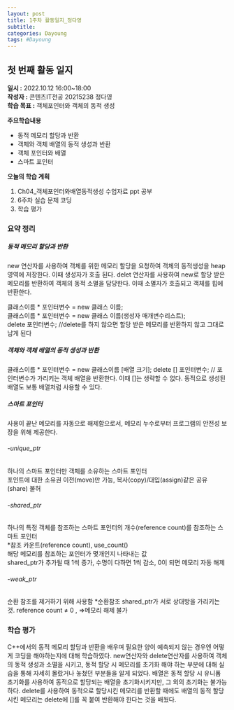 ```yaml
---
layout: post
title: 1주차 활동일지_정다영
subtitle: 
categories: Dayoung
tags: #Dayoung
---
```

## 첫 번째 활동 일지
**일시 :** 2022.10.12 16:00~18:00  
**작성자 :** 콘텐츠IT전공 20215238 정다영   
**학습 목표 :** 객체포인터와 객체의 동적 생성  

**주요학습내용**
- 동적 메모리 할당과 반환
- 객체와 객체 배열의 동적 생성과 반환
- 객체 포인터와 배열
- 스마트 포인터  

**오늘의 학습 계획**
1. Ch04_객체포인터와배열동적생성 수업자료 ppt 공부
2. 6주차 실습 문제 코딩  
3. 학습 평가
### 요약 정리

##### 동적 메모리 할당과 반환
new 연산자를 사용하여 객체를 위한 메모리 할당을 요청하여 객체의 동적생성을  heap영역에 저장한다. 이때 생성자가 호출 된다.
delet 연산자를 사용하여 new로 할당 받은 메모리를 반환하여 객체의 동적 소멸을 담당한다. 이때 소멸자가 호출되고 객체를 힙에 반환한다.

클래스이름 * 포인터변수 = new 클래스 이름;   
클래스이름 * 포인터변수 = new 클래스 이름(생성자 매개변수리스트);   
delete 포인터변수;   //delete를 하지 않으면 할당 받은 메모리를 반환하지 않고 그대로 남게 된다

##### 객체와 객체 배열의 동적 생성과 반환

클래스이름 * 포인터변수 = new 클래스이름 [배열 크기];
delete [] 포인터변수; // 포인터변수가 가리키는 객체 배열을 반환한다. 이때 []는 생략할 수 없다.
동적으로 생성된 배열도 보통 배열처럼 사용할 수 있다.

##### 스마트 포인터  

사용이 끝난 메모리를 자동으로 해제함으로서, 메모리 누수로부터 프로그램의 안전성 보장을 위해 제공한다. 

###### -unique_ptr   
하나의 스마트 포인터만 객체를 소유하는 스마트 포인터   
포인트에 대한 소유권 이전(move)만 가능, 복사(copy)/대입(assign)같은 공유(share) 불허

###### -shared_ptr   
하나의 특정 객체를 참조하는 스마트 포인터의 개수(reference count)를 참조하는 스마트 포인터   
*참조 카운트(reference count), use_count()   
해당 메모리를 참조하는 포인터가 몇개인지 나타내는 값   
shared_ptr가 추가될 때 1씩 증가, 수명이 다하면 1씩 감소, 0이 되면 메모리 자동 해제   

###### -weak_ptr   
순환 참조를 제거하기 위해 사용함
*순환참조
shared_ptr가 서로 상대방을 가리키는 것. reference count ≠ 0 , =>메모리 해제 불가

### 학습 평가   
C++에서의 동적 메모리 할당과 반환을 배우며 필요한 양이 예측되지 않는 경우엔 어떻게 코딩을 해야하는지에 대해 학습하였다. new연산자와 delete연산자를 사용하여 객체의 동적 생성과 소멸을 시키고, 동적 할당 시 메모리를 초기화 해야 하는 부분에 대해 실습을 통해 자세히 몰랐거나 놓쳤던 부분들을 알게 되었다. 배열은 동적 할당 시 유니폼 초기화를 사용하여 동적으로 할당되는 배열을 초기화시키지만, 그 외의 초기화는 불가능하다. delete를 사용하여 동적으로 할당시킨 메모리를 반환할 때에도 배열의 동적 할당시킨 메모리는 delete에 []를 꼭 붙여 반환해야 한다는 것을 배웠다. 

